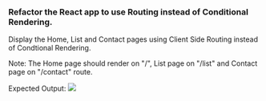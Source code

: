 ### Refactor the React app to use Routing instead of Conditional Rendering.

Display the Home, List and Contact pages using Client Side Routing instead of Condtional Rendering.

Note: The Home page should render on "/", List page on "/list" and Contact page on "/contact" route.

Expected Output:
<img src="https://files.codingninjas.in/demo-routing-app-26131.gif"/>
